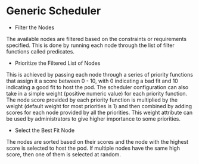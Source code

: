 # Generic Scheduler

- Filter the Nodes

The available nodes are filtered based on the constraints or requirements
specified. This is done by running each node through the list of filter
functions called predicates.

- Prioritize the Filtered List of Nodes

This is achieved by passing each node through a series of priority functions
that assign it a score between 0 - 10, with 0 indicating a bad fit and 10
indicating a good fit to host the pod. The scheduler configuration can also take
in a simple weight (positive numeric value) for each priority function. The node
score provided by each priority function is multiplied by the weight (default
weight for most priorities is 1) and then combined by adding scores for each
node provided by all the priorities. This weight attribute can be used by
administrators to give higher importance to some priorities.

- Select the Best Fit Node

The nodes are sorted based on their scores and the node with the highest score
is selected to host the pod. If multiple nodes have the same high score, then
one of them is selected at random.
